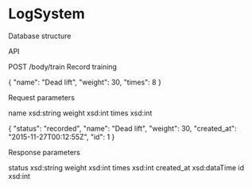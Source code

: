 # LogSystem
Database structure



API

POST	/body/train	Record training

{
	"name": "Dead lift",
	"weight": 30,
	"times": 8
}

Request parameters

name	xsd:string
weight	xsd:int
times	xsd:int

{
	"status": "recorded",
	"name": "Dead lift",
	"weight": 30,
	"created_at": "2015-11-27T00:12:55Z",
	"id": 1
}

Response parameters

status	xsd:string
weight	xsd:int
times	xsd:int
created_at	xsd:dataTime
id	xsd:int	

